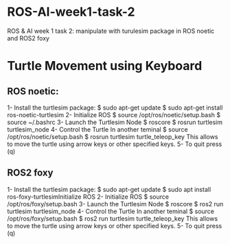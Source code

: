 # ROS-AI-week1-task-2
ROS & AI week 1 
task 2: manipulate with turulesim package in ROS noetic and ROS2 foxy

# Turtle Movement using Keyboard
## ROS noetic:
1-	Install the turtlesim package:
$ sudo apt-get update
$ sudo apt-get install ros-noetic-turtlesim
2-	Initialize ROS
$ source /opt/ros/noetic/setup.bash
$ source ~/.bashrc
3-	Launch the Turtlesim Node
$ roscore
$ rosrun turtlesim turtlesim_node 
4-	Control the Turtle
In another teminal 
$ source /opt/ros/noetic/setup.bash
$ rosrun turtlesim turtle_teleop_key
This allows to move the turtle using arrow keys or other specified keys.
5-	To quit press (q)

## ROS2 foxy
1-	Install the turtlesim package:
$ sudo apt-get update
$ sudo apt install ros-foxy-turtlesimInitialize ROS
2-	Initialize ROS
$ source /opt/ros/foxy/setup.bash
3-	Launch the Turtlesim Node
$ roscore
$ ros2 run turtlesim turtlesim_node
4-	Control the Turtle
In another teminal 
$ source /opt/ros/foxy/setup.bash
$ ros2 run turtlesim turtle_teleop_key
This allows to move the turtle using arrow keys or other specified keys.
5-	To quit press (q)
